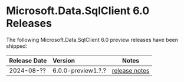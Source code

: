 # Microsoft.Data.SqlClient 6.0 Releases

The following Microsoft.Data.SqlClient 6.0 preview releases have been shipped:

| Release Date | Version | Notes |
| :-- | :-- | :--: |
| 2024-08-?? | 6.0.0-preview1.?.? | [release notes](6.0.0-preview1.md) |
